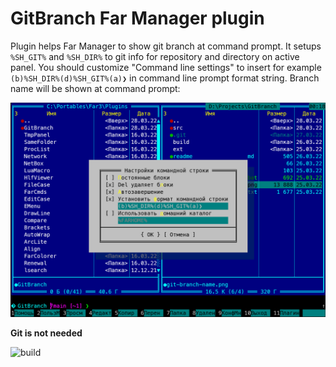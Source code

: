 # GitBranch Far Manager plugin

Plugin helps Far Manager to show git branch at command prompt. It setups `%SH_GIT%`  and `%SH_DIR%` to git info for repository and directory on active panel. You should customize "Command line settings" to insert for example `(b)%SH_DIR%(d)%SH_GIT%(a)❯` in command line prompt format string. Branch name will be shown at command prompt:

![Far Manager plugin show git branch](git-branch-name.png)

**Git is not needed**



![build](https://github.com/smithx/far/workflows/build/badge.svg)
